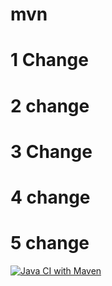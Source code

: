 # mvn
# 1 Change
# 2 change
# 3 Change
# 4 change
# 5 change



[![Java CI with Maven](https://github.com/ITadvocate/mvn/actions/workflows/maven.yml/badge.svg?branch=main)](https://github.com/ITadvocate/mvn/actions/workflows/maven.yml)
